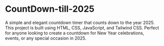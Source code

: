 # CountDown-till-2025
 A simple and elegant countdown timer that counts down to the year 2025. This project is built using HTML, CSS, JavaScript, and Tailwind CSS. Perfect for anyone looking to create a countdown for New Year celebrations, events, or any special occasion in 2025.
